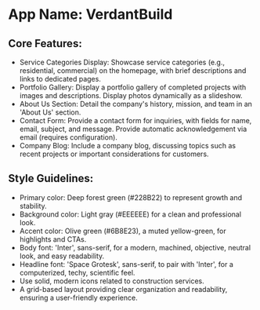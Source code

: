 # **App Name**: VerdantBuild

## Core Features:

- Service Categories Display: Showcase service categories (e.g., residential, commercial) on the homepage, with brief descriptions and links to dedicated pages.
- Portfolio Gallery: Display a portfolio gallery of completed projects with images and descriptions. Display photos dynamically as a slideshow.
- About Us Section: Detail the company's history, mission, and team in an 'About Us' section.
- Contact Form: Provide a contact form for inquiries, with fields for name, email, subject, and message. Provide automatic acknowledgement via email (requires configuration).
- Company Blog: Include a company blog, discussing topics such as recent projects or important considerations for customers.

## Style Guidelines:

- Primary color: Deep forest green (#228B22) to represent growth and stability.
- Background color: Light gray (#EEEEEE) for a clean and professional look.
- Accent color: Olive green (#6B8E23), a muted yellow-green, for highlights and CTAs.
- Body font: 'Inter', sans-serif, for a modern, machined, objective, neutral look, and easy readability.
- Headline font: 'Space Grotesk', sans-serif, to pair with 'Inter', for a computerized, techy, scientific feel.
- Use solid, modern icons related to construction services.
- A grid-based layout providing clear organization and readability, ensuring a user-friendly experience.